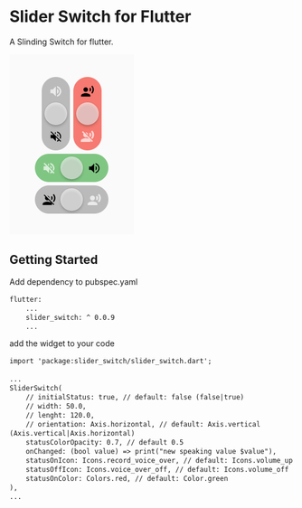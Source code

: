 # Slider Switch for Flutter

A Slinding Switch for flutter.

![Slider Switch](./images/slider_switch.png)

## Getting Started

Add dependency to pubspec.yaml

```
flutter:
    ...
    slider_switch: ^ 0.0.9
    ...
```

add the widget to your code

```
import 'package:slider_switch/slider_switch.dart';

...
SliderSwitch(
    // initialStatus: true, // default: false (false|true)
    // width: 50.0,
    // lenght: 120.0,
    // orientation: Axis.horizontal, // default: Axis.vertical (Axis.vertical|Axis.horizontal)
    statusColorOpacity: 0.7, // default 0.5
    onChanged: (bool value) => print("new speaking value $value"),
    statusOnIcon: Icons.record_voice_over, // default: Icons.volume_up
    statusOffIcon: Icons.voice_over_off, // default: Icons.volume_off
    statusOnColor: Colors.red, // default: Color.green
),
...
```

